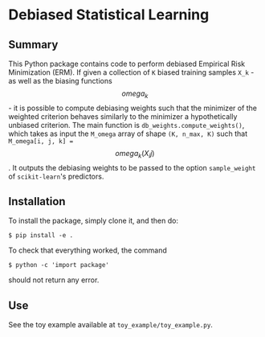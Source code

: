 # Debiased Statistical Learning

## Summary

This Python package contains code to perform debiased Empirical Risk Minimization (ERM). If given a collection of `K` biased training samples `X_k` - as well as the biasing functions $$omega_k$$ - it is possible to compute debiasing weights such that the minimizer of the weighted criterion behaves similarly to the minimizer a hypothetically unbiased criterion. The main function is `db_weights.compute_weights()`, which takes as input the `M_omega` array of shape `(K, n_max, K)` such that `M_omega[i, j, k] = `$$omega_k(X_ij)$$. It outputs the debiasing weights to be passed to the option `sample_weight` of `scikit-learn`'s predictors.


## Installation
To install the package, simply clone it, and then do:

  `$ pip install -e .`

To check that everything worked, the command

  `$ python -c 'import package'`

should not return any error.

## Use
See the toy example available at `toy_example/toy_example.py`.
